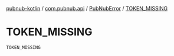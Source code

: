 [pubnub-kotlin](../../index.md) / [com.pubnub.api](../index.md) / [PubNubError](index.md) / [TOKEN_MISSING](./-t-o-k-e-n_-m-i-s-s-i-n-g.md)

# TOKEN_MISSING

`TOKEN_MISSING`